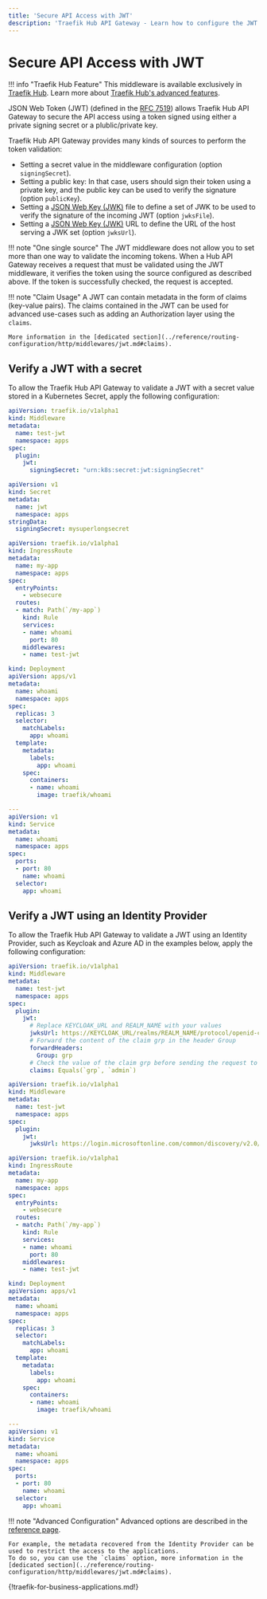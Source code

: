 ```yaml
---
title: 'Secure API Access with JWT'
description: 'Traefik Hub API Gateway - Learn how to configure the JWT Authentication middleware for Ingress management.'
---
```


# Secure API Access with JWT

!!! info "Traefik Hub Feature"
    This middleware is available exclusively in [Traefik Hub](https://traefik.io/traefik-hub/). Learn more about [Traefik Hub's advanced features](https://doc.traefik.io/traefik-hub/api-gateway/intro).

JSON Web Token (JWT) (defined in the [RFC 7519](https://tools.ietf.org/html/rfc7519)) allows
Traefik Hub API Gateway to secure the API access using a token signed using either a private signing secret or a plublic/private key.

Traefik Hub API Gateway provides many kinds of sources to perform the token validation:

- Setting a secret value in the middleware configuration (option `signingSecret`).
- Setting a public key: In that case, users should sign their token using a private key, and the public key can be used to verify the signature (option `publicKey`).
- Setting a [JSON Web Key (JWK)](https://datatracker.ietf.org/doc/html/rfc7517) file to define a set of JWK to be used to verify the signature of the incoming JWT (option `jwksFile`).
- Setting a [JSON Web Key (JWK)](https://datatracker.ietf.org/doc/html/rfc7517) URL to define the URL of the host serving a JWK set (option `jwksUrl`).

!!! note "One single source"
    The JWT middleware does not allow you to set more than one way to validate the incoming tokens.
    When a Hub API Gateway receives a request that must be validated using the JWT middleware, it verifies the token using the source configured as described above.
    If the token is successfully checked, the request is accepted.

!!! note "Claim Usage"
    A JWT can contain metadata in the form of claims (key-value pairs).
    The claims contained in the JWT can be used for advanced use-cases such as adding an Authorization layer using the `claims`.

    More information in the [dedicated section](../reference/routing-configuration/http/middlewares/jwt.md#claims).

## Verify a JWT with a secret

To allow the Traefik Hub API Gateway to validate a JWT with a secret value stored in a Kubernetes Secret, apply the following configuration:

```yaml tab="Middleware JWT"
apiVersion: traefik.io/v1alpha1
kind: Middleware
metadata:
  name: test-jwt
  namespace: apps
spec:
  plugin:
    jwt:
      signingSecret: "urn:k8s:secret:jwt:signingSecret"
```

```yaml tab="Kubernetes Secret"
apiVersion: v1
kind: Secret
metadata:
  name: jwt
  namespace: apps
stringData:
  signingSecret: mysuperlongsecret
```

```yaml tab="IngressRoute"
apiVersion: traefik.io/v1alpha1
kind: IngressRoute
metadata:
  name: my-app
  namespace: apps
spec:
  entryPoints:
    - websecure
  routes:
  - match: Path(`/my-app`)
    kind: Rule
    services:
    - name: whoami
      port: 80
    middlewares:
    - name: test-jwt
```

```yaml tab="Service & Deployment"
kind: Deployment
apiVersion: apps/v1
metadata:
  name: whoami
  namespace: apps
spec:
  replicas: 3
  selector:
    matchLabels:
      app: whoami
  template:
    metadata:
      labels:
        app: whoami
    spec:
      containers:
      - name: whoami
        image: traefik/whoami

---
apiVersion: v1
kind: Service
metadata:
  name: whoami
  namespace: apps
spec:
  ports:
  - port: 80
    name: whoami
  selector:
    app: whoami
```

## Verify a JWT using an Identity Provider

To allow the Traefik Hub API Gateway to validate a JWT using an Identity Provider, such as Keycloak and Azure AD in the examples below, apply the following configuration:

```yaml tab="JWKS with Keycloak URL"
apiVersion: traefik.io/v1alpha1
kind: Middleware
metadata:
  name: test-jwt
  namespace: apps
spec:
  plugin:
    jwt:
      # Replace KEYCLOAK_URL and REALM_NAME with your values
      jwksUrl: https://KEYCLOAK_URL/realms/REALM_NAME/protocol/openid-connect/certs
      # Forward the content of the claim grp in the header Group
      forwardHeaders:
        Group: grp
      # Check the value of the claim grp before sending the request to the backend
      claims: Equals(`grp`, `admin`)
```

```yaml tab="JWKS with Azure AD URL"
apiVersion: traefik.io/v1alpha1
kind: Middleware
metadata:
  name: test-jwt
  namespace: apps
spec:
  plugin:
    jwt:
      jwksUrl: https://login.microsoftonline.com/common/discovery/v2.0/keys
```

```yaml tab="IngressRoute"
apiVersion: traefik.io/v1alpha1
kind: IngressRoute
metadata:
  name: my-app
  namespace: apps
spec:
  entryPoints:
    - websecure
  routes:
  - match: Path(`/my-app`)
    kind: Rule
    services:
    - name: whoami
      port: 80
    middlewares:
    - name: test-jwt
``` 

```yaml tab="Service & Deployment"
kind: Deployment
apiVersion: apps/v1
metadata:
  name: whoami
  namespace: apps
spec:
  replicas: 3
  selector:
    matchLabels:
      app: whoami
  template:
    metadata:
      labels:
        app: whoami
    spec:
      containers:
      - name: whoami
        image: traefik/whoami

---
apiVersion: v1
kind: Service
metadata:
  name: whoami
  namespace: apps
spec:
  ports:
  - port: 80
    name: whoami
  selector:
    app: whoami
```

!!! note "Advanced Configuration"
    Advanced options are described in the [reference page](../reference/routing-configuration/http/middlewares/jwt.md).

    For example, the metadata recovered from the Identity Provider can be used to restrict the access to the applications.
    To do so, you can use the `claims` option, more information in the [dedicated section](../reference/routing-configuration/http/middlewares/jwt.md#claims).

{!traefik-for-business-applications.md!}
